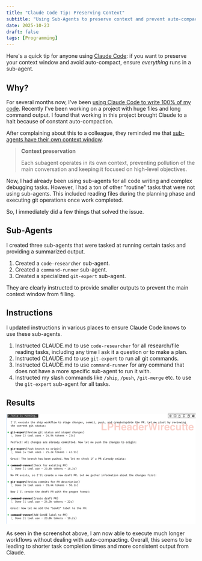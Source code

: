 ```yaml
---
title: "Claude Code Tip: Preserving Context"
subtitle: "Using Sub-Agents to preserve context and prevent auto-compaction"
date: 2025-10-23
draft: false
tags: [Programming]
---
```


Here's a quick tip for anyone using [Claude Code](https://docs.claude.com/en/docs/claude-code): if you want to preserve your context window and avoid auto-compact, ensure _everything_ runs in a sub-agent.

## Why?

For several months now, I've been [using Claude Code to write 100% of my code](/programming/my-claude-code-setup). Recently I've been working on a project with huge files and long command output. I found that working in this project brought Claude to a halt because of constant auto-compaction.

After complaining about this to a colleague, they reminded me that [sub-agents have their own context window](https://docs.claude.com/en/docs/claude-code/sub-agents). 

> **Context preservation**
>
> Each subagent operates in its own context, preventing pollution of the main conversation and keeping it focused on high-level objectives.

Now, I had already been using sub-agents for all code writing and complex debugging tasks. However, I had a ton of other "routine" tasks that were not using sub-agents. This included reading files during the planning phase and executing git operations once work completed.

So, I immediately did a few things that solved the issue.

## Sub-Agents

I created three sub-agents that were tasked at running certain tasks and providing a summarized output.

1. Created a `code-researcher` sub-agent.
2. Created a `command-runner` sub-agent.
3. Created a specialized `git-expert` sub-agent.

They are clearly instructed to provide smaller outputs to prevent the main context window from filling.

## Instructions

I updated instructions in various places to ensure Claude Code knows to use these sub-agents.

1. Instructed CLAUDE.md to use `code-researcher` for all research/file reading tasks, including any time I ask it a question or to make a plan.
2. Instructed CLAUDE.md to use `git-expert` to run all git commands.
3. Instructed CLAUDE.md to use `command-runner` for any command that does not have a more specific sub-agent to run it with.
4. Instructed my slash commands like `/ship`, `/push`, `/git-merge` etc. to use the `git-expert` sub-agent for all tasks.

## Results

![Using 150k tokens without auto-compacting](/image/programming/claude-commands.png)

As seen in the screenshot above, I am now able to execute much longer workflows without dealing with auto-compacting. Overall, this seems to be leading to shorter task completion times and more consistent output from Claude.
